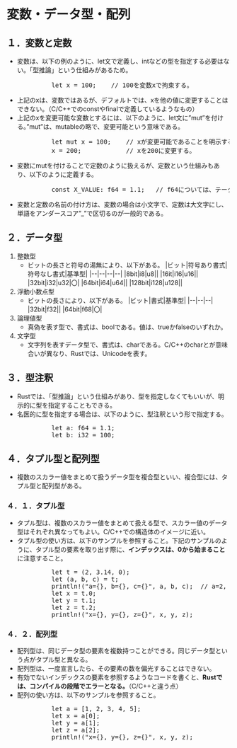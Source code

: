 # 変数・データ型・配列

## １．変数と定数
- 変数は、以下の例のように、let文で定義し、intなどの型を指定する必要はない。「型推論」という仕組みがあるため。
<pre>
            let x = 100;    // 100を変数xで拘束する。
</pre>
- 上記のxは、変数ではあるが、デフォルトでは、xを他の値に変更することはできない。（C/C++でのconstやfinalで定義しているようなもの）
- 上記のxを変更可能な変数とするには、以下のように、let文に”mut”を付ける。”mut”は、mutableの略で、変更可能という意味である。
<pre>
            let mut x = 100;    // xが変更可能であることを明示する。
            x = 200;            // xを200に変更する。
</pre>
- 変数にmutを付けることで定数のように扱えるが、定数という仕組みもあり、以下のように定義する。
<pre>
            const X_VALUE: f64 = 1.1;   // f64については、テータ型の説明を参照
</pre>
- 変数と定数の名前の付け方は、変数の場合は小文字で、定数は大文字にし、単語をアンダースコア”_”で区切るのが一般的である。

## ２．データ型
1. 整数型
   - ビットの長さと符号の湯無により、以下がある。
        |ビット|符号あり書式|符号なし書式|基準型|
        |--|--|--|--|
        |8bit|i8|u8||
        |16it|i16|u16||
        |32bit|i32|u32|〇|
        |64bit|i64|u64||
        |128bit|i128|u128||
1. 浮動小数点型
   - ビットの長さにより、以下がある。
        |ビット|書式|基準型|
        |--|--|--|
        |32bit|f32||
        |64bit|f68|〇|
1. 論理値型
   - 真偽を表す型で、書式は、boolである。値は、trueかfalseのいずれか。
1. 文字型
   - 文字列を表すデータ型で、書式は、charである。C/C++のcharとが意味合いが異なり、Rustでは、Unicodeを表す。

## ３．型注釈
- Rustでは、「型推論」という仕組みがあり、型を指定しなくてもいいが、明示的に型を指定することもできる。
- 名医的に型を指定する場合は、以下のように、型注釈という形で指定する。
<pre>
            let a: f64 = 1.1;
            let b: i32 = 100;
</pre>

## ４．タプル型と配列型
- 複数のスカラー値をまとめて扱うデータ型を複合型といい、複合型には、タプル型と配列型がある。
### ４．１．タプル型
- タプル型は、複数のスカラー値をまとめて扱える型で、スカラー値のデータ型はそれぞれ異なってもよい。C/C++での構造体のイメージに近い。
- タプル型の使い方は、以下のサンプルを参照すること。下記のサンプルのように、タプル型の要素を取り出す際に、**インデックスは、0から始まること**に注意すること。
<pre>
            let t = (2, 3.14, 0);
            let (a, b, c) = t;
            println!("a={}, b={}, c={}", a, b, c);  // a=2, b=3.14, c=0
            let x = t.0;
            let y = t.1;
            let z = t.2;
            println!("x={}, y={}, z={}", x, y, z);
</pre>

### ４．２．配列型
- 配列型は、同じデータ型の要素を複数持つことができる。同じデータ型という点がタプル型と異なる。
- 配列型は、一度宣言したら、その要素の数を偏光することはできない。
- 有効でないインデックスの要素を参照するようなコードを書くと、**Rustでは、コンパイルの段階でエラーとなる。**（C/C++と違う点）
- 配列の使い方は、以下のサンプルを参照すること。
<pre>
            let a = [1, 2, 3, 4, 5];
            let x = a[0];
            let y = a[1];
            let z = a[2];
            println!("x={}, y={}, z={}", x, y, z);
</pre>